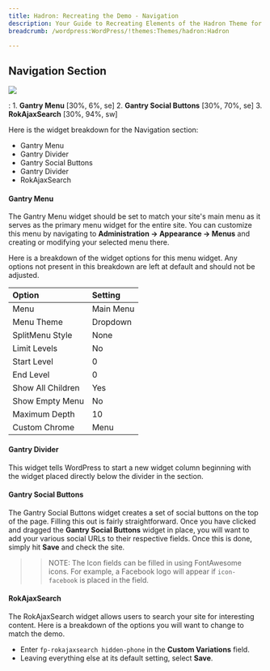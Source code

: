 ```yaml
---
title: Hadron: Recreating the Demo - Navigation
description: Your Guide to Recreating Elements of the Hadron Theme for WordPress
breadcrumb: /wordpress:WordPress/!themes:Themes/hadron:Hadron

---
```


Navigation Section
-----

![][demo]

:   1. **Gantry Menu** [30%, 6%, se]
    2. **Gantry Social Buttons** [30%, 70%, se]
    3. **RokAjaxSearch** [30%, 94%, sw]

Here is the widget breakdown for the Navigation section:

* Gantry Menu
* Gantry Divider
* Gantry Social Buttons
* Gantry Divider
* RokAjaxSearch

#### Gantry Menu

The Gantry Menu widget should be set to match your site's main menu as it serves as the primary menu widget for the entire site. You can customize this menu by navigating to **Administration -> Appearance -> Menus** and creating or modifying your selected menu there.

Here is a breakdown of the widget options for this menu widget. Any options not present in this breakdown are left at default and should not be adjusted.

| Option            | Setting   |
| :---------------- | :-------- |
| Menu              | Main Menu |
| Menu Theme        | Dropdown  |
| SplitMenu Style   | None      |
| Limit Levels      | No        |
| Start Level       | 0         |
| End Level         | 0         |
| Show All Children | Yes       |
| Show Empty Menu   | No        |
| Maximum Depth     | 10        |
| Custom Chrome     | Menu      |

#### Gantry Divider

This widget tells WordPress to start a new widget column beginning with the widget placed directly below the divider in the section.

#### Gantry Social Buttons

The Gantry Social Buttons widget creates a set of social buttons on the top of the page. Filling this out is fairly straightforward. Once you have clicked and dragged the **Gantry Social Buttons** widget in place, you will want to add your various social URLs to their respective fields. Once this is done, simply hit **Save** and check the site. 

>> NOTE: The Icon fields can be filled in using FontAwesome icons. For example, a Facebook logo will appear if `icon-facebook` is placed in the field.

#### RokAjaxSearch

The RokAjaxSearch widget allows users to search your site for interesting content. Here is a breakdown of the options you will want to change to match the demo.

* Enter `fp-rokajaxsearch hidden-phone` in the **Custom Variations** field.
* Leaving everything else at its default setting, select **Save**.

[demo]: assets/demo_2.jpeg
